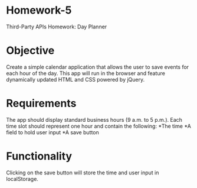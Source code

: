 # Homework-5
Third-Party APIs Homework: Day Planner

# Objective
Create a simple calendar application that allows the user to save events for each hour of the day. This app will run in the browser and feature dynamically updated HTML and CSS powered by jQuery.

# Requirements
The app should display standard business hours (9 a.m. to 5 p.m.). Each time slot should represent one hour and contain the following:
    *The time
    *A field to hold user input
    *A save button

# Functionality
Clicking on the save button will store the time and user input in localStorage.
